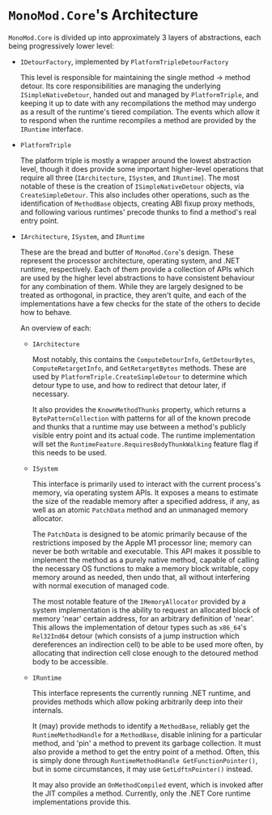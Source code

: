# `MonoMod.Core`'s Architecture

`MonoMod.Core` is divided up into approximately 3 layers of abstractions, each being progressively lower level:

- `IDetourFactory`, implemented by `PlatformTripleDetourFactory`
  
  This level is responsible for maintaining the single method -> method detour. Its core responsibilities are
  managing the underlying `ISimpleNativeDetour`, handed out and managed by `PlatformTriple`, and keeping it up to
  date with any recompilations the method may undergo as a result of the runtime's tiered compilation. The events
  which allow it to respond when the runtime recompiles a method are provided by the `IRuntime` interface.

- `PlatformTriple`
  
  The platform triple is mostly a wrapper around the lowest abstraction level, though it does provide some important
  higher-level operations that require all three (`IArchitecture`, `ISystem`, and `IRuntime`). The most notable of
  these is the creation of `ISimpleNativeDetour` objects, via `CreateSimpleDetour`. This also includes other
  operations, such as the identification of `MethodBase` objects, creating ABI fixup proxy methods, and following
  various runtimes' precode thunks to find a method's real entry point.

- `IArchitecture`, `ISystem`, and `IRuntime`
  
  These are the bread and butter of `MonoMod.Core`'s design. These represent the processor architecture, operating
  system, and .NET runtime, respectively. Each of them provide a collection of APIs which are used by the higher
  level abstractions to have consistent behaviour for any combination of them. While they are largely designed to be
  treated as orthogonal, in practice, they aren't quite, and each of the implementations have a few checks for the
  state of the others to decide how to behave.

  An overview of each:

  - `IArchitecture`
  
    Most notably, this contains the `ComputeDetourInfo`, `GetDetourBytes`, `ComputeRetargetInfo`, and
    `GetRetargetBytes` methods. These are used by `PlatformTriple.CreateSimpleDetour` to determine which detour type
    to use, and how to redirect that detour later, if necessary.

    It also provides the `KnownMethodThunks` property, which returns a `BytePatternCollection` with patterns for all
    of the known precode and thunks that a runtime may use between a method's publicly visible entry point and its
    actual code. The runtime implementation will set the `RuntimeFeature.RequiresBodyThunkWalking` feature flag if
    this needs to be used.

  - `ISystem`

    This interface is primarily used to interact with the current process's memory, via operating system APIs. It
    exposes a means to estimate the size of the readable memory after a specified address, if any, as well as an
    atomic `PatchData` method and an unmanaged memory allocator.

    The `PatchData` is designed to be atomic primarily because of the restrictions imposed by the Apple M1 processor
    line; memory can never be both writable and executable. This API makes it possible to implement the method as a
    purely native method, capable of calling the necessary OS functions to make a memory block writable, copy memory
    around as needed, then undo that, all without interfering with normal execution of managed code.

    The most notable feature of the `IMemoryAllocator` provided by a system implementation is the ability to request
    an allocated block of memory 'near' certain address, for an arbitrary definition of 'near'. This allows the
    implementation of detour types such as `x86_64`'s `Rel32Ind64` detour (which consists of a jump instruction which
    dereferences an indirection cell) to be able to be used more often, by allocating that indirection cell close
    enough to the detoured method body to be accessible.
  
  - `IRuntime`

    This interface represents the currently running .NET runtime, and provides methods which allow poking arbitrarily
    deep into their internals.

    It (may) provide methods to identify a `MethodBase`, reliably get the `RuntimeMethodHandle` for a `MethodBase`,
    disable inlining for a particular method, and 'pin' a method to prevent its garbage collection. It must also
    provide a method to get the entry point of a method. Often, this is simply done through `RuntimeMethodHandle
    GetFunctionPointer()`, but in some circumstances, it may use `GetLdftnPointer()` instead.

    It may also provide an `OnMethodCompiled` event, which is invoked after the JIT compiles a method. Currently,
    only the .NET Core runtime implementations provide this.
